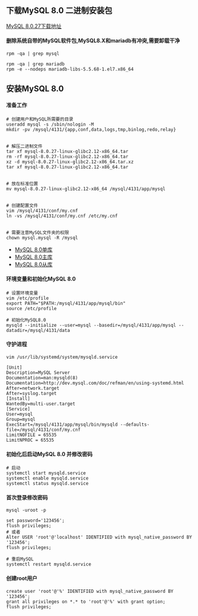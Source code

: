 ## 下载MySQL 8.0 二进制安装包
[MySQL 8.0.27下载地址](https://downloads.mysql.com/archives/get/p/23/file/mysql-8.0.27-linux-glibc2.12-x86_64.tar)

#### 删除系统自带的MySQL软件包,MySQL8.X和mariadb有冲突,需要卸载干净
``` shell
rpm -qa | grep mysql

rpm -qa | grep mariadb
rpm -e --nodeps mariadb-libs-5.5.68-1.el7.x86_64
```

## 安装MySQL 8.0
#### 准备工作
``` shell
# 创建用户和MySQL所需要的目录
useradd mysql -s /sbin/nologin -M
mkdir -pv /mysql/4131/{app,conf,data,logs,tmp,binlog,redo,relay}


# 解压二进制文件
tar xf mysql-8.0.27-linux-glibc2.12-x86_64.tar
rm -rf mysql-8.0.27-linux-glibc2.12-x86_64.tar
xz -d mysql-8.0.27-linux-glibc2.12-x86_64.tar.xz
tar xf mysql-8.0.27-linux-glibc2.12-x86_64.tar


# 放在标准位置
mv mysql-8.0.27-linux-glibc2.12-x86_64 /mysql/4131/app/mysql


# 创建配置文件
vim /mysql/4131/conf/my.cnf
ln -vs /mysql/4131/conf/my.cnf /etc/my.cnf


# 需要注意MySQL文件夹的权限
chown mysql.mysql -R /mysql
```
  - [MySQL 8.0单库](https://github.com/xusxlinux/Document/blob/master/MySQL%208.0/my.cnf/01-MySQL%208.0%E5%8D%95%E5%BA%93%E9%85%8D%E7%BD%AE.md)  
  - [MySQL 8.0主库](https://github.com/xusxlinux/Document/blob/master/MySQL%208.0/my.cnf/02-MySQL%208.0%E4%B8%BB%E5%BA%93%E9%85%8D%E7%BD%AE.md)  
  - [MySQL 8.0从库](https://github.com/xusxlinux/Document/blob/master/MySQL%208.0/my.cnf/03-MySQL%208.0%E4%BB%8E%E5%BA%93%E9%85%8D%E7%BD%AE.md)  

#### 环境变量和初始化MySQL 8.0
``` shell
# 设置环境变量
vim /etc/profile
export PATH="$PATH:/mysql/4131/app/mysql/bin"
source /etc/profile

# 初始化MySQL8.0
mysqld --initialize --user=mysql --basedir=/mysql/4131/app/mysql --datadir=/mysql/4131/data
```

#### 守护进程
``` shell
vim /usr/lib/systemd/system/mysqld.service

[Unit]
Description=MySQL Server
Documentation=man:mysqld(8)
Documentation=http://dev.mysql.com/doc/refman/en/using-systemd.html
After=network.target
After=syslog.target
[Install]
WantedBy=multi-user.target
[Service]
User=mysql
Group=mysql
ExecStart=/mysql/4131/app/mysql/bin/mysqld --defaults-file=/mysql/4131/conf/my.cnf
LimitNOFILE = 65535
LimitNPROC = 65535
```

#### 初始化后启动MySQL 8.0 并修改密码
``` shell
# 启动
systemctl start mysqld.service
systemctl enable mysqld.service
systemctl status mysqld.service
```

#### 首次登录修改密码
``` shell
mysql -uroot -p

set password='123456';
flush privileges;
# 或者
Alter USER 'root'@'localhost' IDENTIFIED with mysql_native_password BY '123456';
flush privileges;

# 重启MySQL
systemctl restart mysqld.service
```

#### 创建root用户
``` shell
create user 'root'@'%' IDENTIFIED with mysql_native_password BY '123456';
grant all privileges on *.* to 'root'@'%' with grant option;
flush privileges;
```
